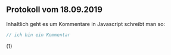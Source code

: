 ## Protokoll vom 18.09.2019

Inhaltlich geht es um Kommentare
in Javascript schreibt man so:
```Javascript
// ich bin ein Kommentar
```

(1)